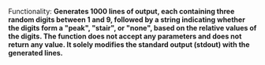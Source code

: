 Functionality: **Generates 1000 lines of output, each containing three random digits between 1 and 9, followed by a string indicating whether the digits form a "peak", "stair", or "none", based on the relative values of the digits. The function does not accept any parameters and does not return any value. It solely modifies the standard output (stdout) with the generated lines.**
